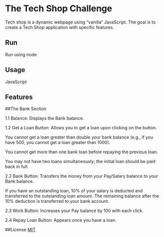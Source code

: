 # The Tech Shop Challenge
Tech shop is a dynamic webpage using “vanilla” JavaScript. The goal is to create a Tech Shop application with specific features. 
## Run
Run using node
## Usage
JavaScript
## Features
##The Bank Section

1.1 Balance: Displays the Bank balance.

1.2 Get a Loan Button:  Allows you to get a loan upon clicking on the button. 

You cannot get a loan greater than double your bank balance (e.g., if you have 500, you cannot get a loan greater than 1000).

You cannot get more than one bank loan before repaying the previous loan.

You may not have two loans simultaneously; the initial loan should be paid back in full.

2.2 Bank Button: Transfers the money from your Pay/Salary balance to your Bank balance. 

If you have an outstanding loan, 10% of your salary is deducted and transferred to the outstanding loan amount.
The remaining balance after the 10% deduction is transferred to your bank account.

2.3 Work Button: Increases your Pay balance by 100 with each click.

2.4 Repay Loan Button: Appears once you have a loan. 

##License
[MIT](https://choosealicense.com/licenses/mit/)

